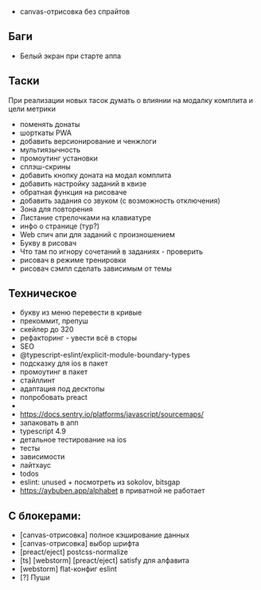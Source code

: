 - canvas-отрисовка без спрайтов

## Баги

- Белый экран при старте аппа

## Таски

При реализации новых тасок думать о влиянии на модалку комплита и цели метрики

- поменять донаты
- шорткаты PWA
- добавить версионирование и ченжлоги
- мультиязычность
- промоутинг установки
- сплэш-скрины
- добавить кнопку доната на модал комплита
- добавить настройку заданий в квизе
- обратная функция на рисоваче
- добавить задания со звуком (с возможность отключения)
- Зона для повторения
- Листание стрелочками на клавиатуре
- инфо о странице (тур?)
- Web спич апи для заданий с произношением
- Букву в рисовач
- Что там по игнору сочетаний в заданиях - проверить
- рисовач в режиме тренировки
- рисовач сэмпл сделать зависимым от темы

## Техническое

- букву из меню перевести в кривые
- прекоммит, препуш
- скейлер до 320
- рефакторинг - увести всё в сторы
- SEO
- @typescript-eslint/explicit-module-boundary-types
- подсказку для ios в пакет
- промоутинг в пакет
- стайллинт
- адаптация под десктопы
- попробовать preact
- <link rel="icon" type="image/svg+xml" href="%PUBLIC_URL%/pwa/favicon.svg">
- https://docs.sentry.io/platforms/javascript/sourcemaps/
- запаковать в апп
- typescript 4.9
- детальное тестирование на ios
- тесты
- зависимости
- лайтхаус
- todos
- eslint: unused + посмотреть из sokolov, bitsgap
- https://aybuben.app/alphabet в приватной не работает

## С блокерами:

- [canvas-отрисовка] полное кэширование данных
- [canvas-отрисовка] выбор шрифта
- [preact/eject] postcss-normalize
- [ts] [webstorm] [preact/eject] satisfy  для алфавита
- [webstorm] flat-конфиг eslint
- [?] Пуши
